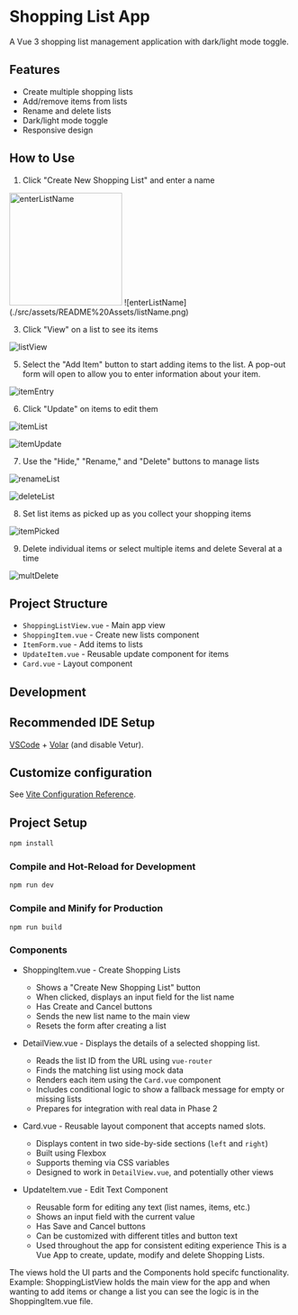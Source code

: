 # Shopping List App

A Vue 3 shopping list management application with dark/light mode toggle.

## Features
- Create multiple shopping lists
- Add/remove items from lists
- Rename and delete lists
- Dark/light mode toggle
- Responsive design

## How to Use
1. Click "Create New Shopping List" and enter a name

<img src="./src/assets/README%20Assets/listName.png" alt="enterListName" width="200">  
![enterListName](./src/assets/README%20Assets/listName.png)

3. Click "View" on a list to see its items
   
![listView](./src/assets/README%20Assets/listView.png)

5. Select the "Add Item" button to start adding items to the list.
   A pop-out form will open to allow you to enter information about your
   item.
   
![itemEntry](./src/assets/README%20Assets/addItem.png)

6. Click "Update" on items to edit them
   
![itemList](./src/assets/README%20Assets/itemList.png)

![itemUpdate](./src/assets/README%20Assets/itemUpdate.png)

7. Use the "Hide," "Rename," and "Delete" buttons to manage lists

![renameList](./src/assets/README%20Assets/renameList.png)

![deleteList](./src/assets/README%20Assets/deleteList.png)

8. Set list items as picked up as you collect your shopping items
    
![itemPicked](./src/assets/README%20Assets/itemPicked.png)

9. Delete individual items or select multiple items and delete
   Several at a time

![multDelete](./src/assets/README%20Assets/multiDelete.png)


## Project Structure
- `ShoppingListView.vue` - Main app view
- `ShoppingItem.vue` - Create new lists component
- `ItemForm.vue` - Add items to lists
- `UpdateItem.vue` - Reusable update component for items
- `Card.vue` - Layout component

## Development

## Recommended IDE Setup

[VSCode](https://code.visualstudio.com/) + [Volar](https://marketplace.visualstudio.com/items?itemName=Vue.volar) (and disable Vetur).

## Customize configuration

See [Vite Configuration Reference](https://vite.dev/config/).

## Project Setup

```sh
npm install
```

### Compile and Hot-Reload for Development

```sh
npm run dev
```

### Compile and Minify for Production

```sh
npm run build
```

### Components

- ShoppingItem.vue - Create Shopping Lists
    - Shows a "Create New Shopping List" button
    - When clicked, displays an input field for the list name
    - Has Create and Cancel buttons
    - Sends the new list name to the main view
    - Resets the form after creating a list

- DetailView.vue - Displays the details of a selected shopping list.

    - Reads the list ID from the URL using `vue-router`
    - Finds the matching list using mock data
    - Renders each item using the `Card.vue` component
    - Includes conditional logic to show a fallback message for empty or missing lists
    - Prepares for integration with real data in Phase 2

- Card.vue - Reusable layout component that accepts named slots.
    - Displays content in two side-by-side sections (`left` and `right`)
    - Built using Flexbox
    - Supports theming via CSS variables
    - Designed to work in `DetailView.vue`, and potentially other views

- UpdateItem.vue - Edit Text Component 
    - Reusable form for editing any text (list names, items, etc.)
    - Shows an input field with the current value
    - Has Save and Cancel buttons
    - Can be customized with different titles and button text
    - Used throughout the app for consistent editing experience
This is a Vue App to create, update, modify and delete Shopping Lists.

The views hold the UI parts and the Components hold specifc functionality.
Example: ShoppingListView holds the main view for the app and when wanting to add items or change a list you can see the logic is in the ShoppingItem.vue file. 
